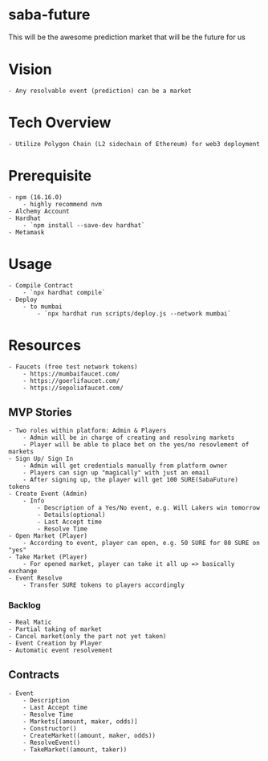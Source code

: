 # saba-future
This will be the awesome prediction market that will be the future for us

# Vision
    - Any resolvable event (prediction) can be a market

# Tech Overview
    - Utilize Polygon Chain (L2 sidechain of Ethereum) for web3 deployment

# Prerequisite
    - npm (16.16.0)
        - highly recommend nvm
    - Alchemy Account
    - Hardhat
        - `npm install --save-dev hardhat`
    - Metamask

# Usage
    - Compile Contract
        - `npx hardhat compile`
    - Deploy
        - to mumbai
            - `npx hardhat run scripts/deploy.js --network mumbai`

# Resources
    - Faucets (free test network tokens)
        - https://mumbaifaucet.com/
        - https://goerlifaucet.com/
        - https://sepoliafaucet.com/

## MVP Stories
    - Two roles within platform: Admin & Players
        - Admin will be in charge of creating and resolving markets
        - Player will be able to place bet on the yes/no resovlement of markets
    - Sign Up/ Sign In
        - Admin will get credentials manually from platform owner
        - Players can sign up "magically" with just an email
        - After signing up, the player will get 100 SURE(SabaFuture) tokens
    - Create Event (Admin)
        - Info
            - Description of a Yes/No event, e.g. Will Lakers win tomorrow
            - Details(optional)
            - Last Accept time
            - Resolve Time
    - Open Market (Player)
        - According to event, player can open, e.g. 50 SURE for 80 SURE on "yes"
    - Take Market (Player)
        - For opened market, player can take it all up => basically exchange
    - Event Resolve
        - Transfer SURE tokens to players accordingly

### Backlog
    - Real Matic
    - Partial taking of market
    - Cancel market(only the part not yet taken)
    - Event Creation by Player
    - Automatic event resolvement

## Contracts
    - Event
        - Description
        - Last Accept time
        - Resolve Time
        - Markets[(amount, maker, odds)]
        - Constructor()
        - CreateMarket((amount, maker, odds))
        - ResolveEvent()
        - TakeMarket((amount, taker))